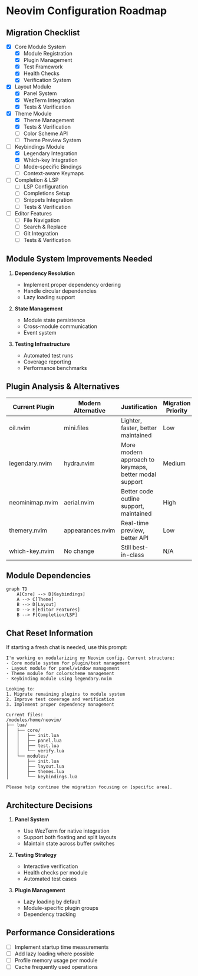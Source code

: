 # Neovim Configuration Roadmap

## Migration Checklist

- [x] Core Module System
  - [x] Module Registration
  - [x] Plugin Management
  - [x] Test Framework
  - [x] Health Checks
  - [x] Verification System

- [x] Layout Module
  - [x] Panel System
  - [x] WezTerm Integration
  - [x] Tests & Verification

- [x] Theme Module
  - [x] Theme Management
  - [x] Tests & Verification
  - [ ] Color Scheme API
  - [ ] Theme Preview System

- [ ] Keybindings Module
  - [x] Legendary Integration
  - [x] Which-key Integration
  - [ ] Mode-specific Bindings
  - [ ] Context-aware Keymaps

- [ ] Completion & LSP
  - [ ] LSP Configuration
  - [ ] Completions Setup
  - [ ] Snippets Integration
  - [ ] Tests & Verification

- [ ] Editor Features
  - [ ] File Navigation
  - [ ] Search & Replace
  - [ ] Git Integration
  - [ ] Tests & Verification

## Module System Improvements Needed

1. **Dependency Resolution**
   - Implement proper dependency ordering
   - Handle circular dependencies
   - Lazy loading support

2. **State Management**
   - Module state persistence
   - Cross-module communication
   - Event system

3. **Testing Infrastructure**
   - Automated test runs
   - Coverage reporting
   - Performance benchmarks

## Plugin Analysis & Alternatives

| Current Plugin | Modern Alternative | Justification | Migration Priority |
|----------------|-------------------|---------------|-------------------|
| oil.nvim | mini.files | Lighter, faster, better maintained | Low |
| legendary.nvim | hydra.nvim | More modern approach to keymaps, better modal support | Medium |
| neominimap.nvim | aerial.nvim | Better code outline support, maintained | High |
| themery.nvim | appearances.nvim | Real-time preview, better API | Low |
| which-key.nvim | No change | Still best-in-class | N/A |

## Module Dependencies

```mermaid
graph TD
    A[Core] --> B[Keybindings]
    A --> C[Theme]
    B --> D[Layout]
    D --> E[Editor Features]
    B --> F[Completion/LSP]
```

## Chat Reset Information

If starting a fresh chat is needed, use this prompt:

```
I'm working on modularizing my Neovim config. Current structure:
- Core module system for plugin/test management
- Layout module for panel/window management
- Theme module for colorscheme management
- Keybinding module using legendary.nvim

Looking to:
1. Migrate remaining plugins to module system
2. Improve test coverage and verification
3. Implement proper dependency management

Current files:
/modules/home/neovim/
├── lua/
│   ├── core/
│   │   ├── init.lua
│   │   ├── panel.lua
│   │   ├── test.lua
│   │   └── verify.lua
│   └── modules/
│       ├── init.lua
│       ├── layout.lua
│       ├── themes.lua
│       └── keybindings.lua

Please help continue the migration focusing on [specific area].
```

## Architecture Decisions

1. **Panel System**
   - Use WezTerm for native integration
   - Support both floating and split layouts
   - Maintain state across buffer switches

2. **Testing Strategy**
   - Interactive verification
   - Health checks per module
   - Automated test cases

3. **Plugin Management**
   - Lazy loading by default
   - Module-specific plugin groups
   - Dependency tracking

## Performance Considerations

- [ ] Implement startup time measurements
- [ ] Add lazy loading where possible
- [ ] Profile memory usage per module
- [ ] Cache frequently used operations
